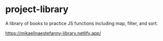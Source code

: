 # project-library

A library of books to practice JS functions including map, filter, and sort.

https://mikaelinaestefanny-library.netlify.app/
